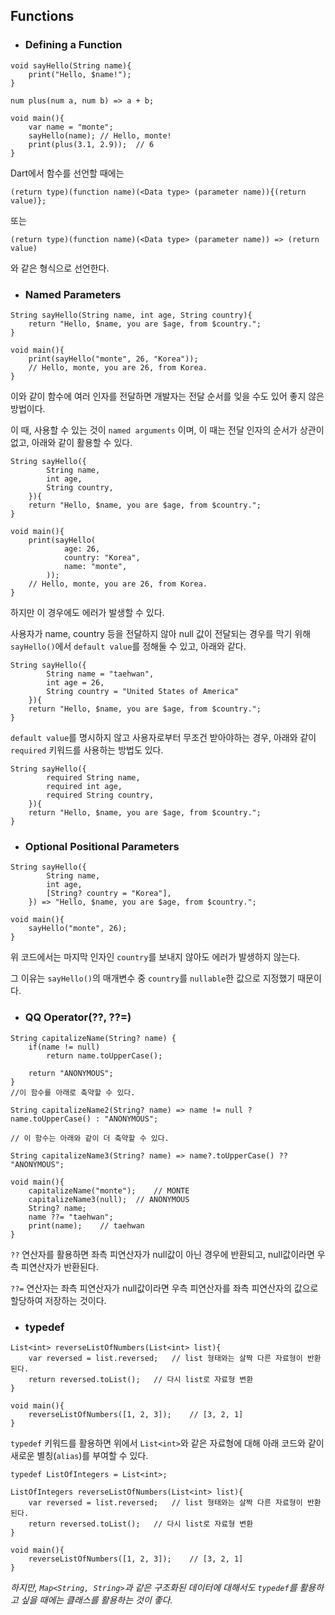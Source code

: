 ## Functions

- ### Defining a Function

```
void sayHello(String name){
    print("Hello, $name!");
}

num plus(num a, num b) => a + b;

void main(){
    var name = "monte";
    sayHello(name); // Hello, monte!
    print(plus(3.1, 2.9));  // 6
}
```

Dart에서 함수를 선언할 때에는

`(return type)(function name)(<Data type> (parameter name)){(return value)};`

또는

`(return type)(function name)(<Data type> (parameter name)) => (return value)`

와 같은 형식으로 선언한다.

- ### Named Parameters

```
String sayHello(String name, int age, String country){
    return "Hello, $name, you are $age, from $country.";
}

void main(){
    print(sayHello("monte", 26, "Korea"));
    // Hello, monte, you are 26, from Korea.
}
```

이와 같이 함수에 여러 인자를 전달하면 개발자는 전달 순서를 잊을 수도 있어 좋지 않은 방법이다.

이 때, 사용할 수 있는 것이 `named arguments` 이며, 이 때는 전달 인자의 순서가 상관이 없고, 아래와 같이 활용할 수 있다.

```
String sayHello({
        String name,
        int age,
        String country,
    }){
    return "Hello, $name, you are $age, from $country.";
}

void main(){
    print(sayHello(
            age: 26,
            country: "Korea",
            name: "monte",
        ));
    // Hello, monte, you are 26, from Korea.
}
```

하지만 이 경우에도 에러가 발생할 수 있다.

사용자가 name, country 등을 전달하지 않아 null 값이 전달되는 경우를 막기 위해 `sayHello()`에서 `default value`를 정해둘 수 있고, 아래와 같다.

```
String sayHello({
        String name = "taehwan",
        int age = 26,
        String country = "United States of America"
    }){
    return "Hello, $name, you are $age, from $country.";
}
```

`default value`를 명시하지 않고 사용자로부터 무조건 받아야하는 경우, 아래와 같이 `required` 키워드를 사용하는 방법도 있다.

```
String sayHello({
        required String name,
        required int age,
        required String country,
    }){
    return "Hello, $name, you are $age, from $country.";
}
```

- ### Optional Positional Parameters

```
String sayHello({
        String name,
        int age,
        [String? country = "Korea"],
    }) => "Hello, $name, you are $age, from $country.";

void main(){
    sayHello("monte", 26);
}

```

위 코드에서는 마지막 인자인 `country`를 보내지 않아도 에러가 발생하지 않는다.

그 이유는 `sayHello()`의 매개변수 중 `country`를 `nullable`한 값으로 지정했기 때문이다.

- ### QQ Operator(??, ??=)

```
String capitalizeName(String? name) {
    if(name != null)
        return name.toUpperCase();

    return "ANONYMOUS";
}
//이 함수를 아래로 축약할 수 있다.

String capitalizeName2(String? name) => name != null ? name.toUpperCase() : "ANONYMOUS";

// 이 함수는 아래와 같이 더 축약할 수 있다.

String capitalizeName3(String? name) => name?.toUpperCase() ?? "ANONYMOUS";

void main(){
    capitalizeName("monte");    // MONTE
    capitalizeName3(null);  // ANONYMOUS
    String? name;
    name ??= "taehwan";
    print(name);    // taehwan
}
```

`??` 연산자를 활용하면 좌측 피연산자가 null값이 아닌 경우에 반환되고, null값이라면 우측 피연산자가 반환된다.

`??=` 연산자는 좌측 피연산자가 null값이라면 우측 피연산자를 좌측 피연산자의 값으로 할당하여 저장하는 것이다.

- ### typedef

```
List<int> reverseListOfNumbers(List<int> list){
    var reversed = list.reversed;   // list 형태와는 살짝 다른 자료형이 반환된다.
    return reversed.toList();   // 다시 list로 자료형 변환
}

void main(){
    reverseListOfNumbers([1, 2, 3]);    // [3, 2, 1]
}
```

`typedef` 키워드를 활용하면 위에서 `List<int>`와 같은 자료형에 대해 아래 코드와 같이 새로운 별칭(`alias`)를 부여할 수 있다.

```
typedef ListOfIntegers = List<int>;

ListOfIntegers reverseListOfNumbers(List<int> list){
    var reversed = list.reversed;   // list 형태와는 살짝 다른 자료형이 반환된다.
    return reversed.toList();   // 다시 list로 자료형 변환
}

void main(){
    reverseListOfNumbers([1, 2, 3]);    // [3, 2, 1]
}
```

<i>하지만, `Map<String, String>`과 같은 구조화된 데이터에 대해서도 `typedef`를 활용하고 싶을 때에는 클래스를 활용하는 것이 좋다.</i>

